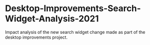# Desktop-Improvements-Search-Widget-Analysis-2021
Impact analysis of the new search widget change made as part of the desktop improvements project.
